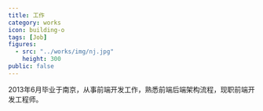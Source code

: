 ```yaml
---
title: 工作
category: works
icon: building-o
tags: [Job]
figures:
  - src: "../works/img/nj.jpg"
    height: 300
public: false
---
```


2013年6月毕业于南京，从事前端开发工作，熟悉前端后端架构流程，现职前端开发工程师。
